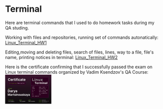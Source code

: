 # Terminal
Here are terminal commands that I used to do homework tasks during my QA studing.

Working with files and repositories, running set of commands autonatically: <a href="https://github.com/DariaMartinovskaya/Terminal/blob/main/Linux_Terminal_HW1.md" target="_blank">Linux_Terminal_HW1</a>

Editing,moving and deleting files, search of files, lines, way to a file, file's name, printing notices in terminal: <a href="https://github.com/DariaMartinovskaya/Terminal/blob/main/Linux_Terminal_HW2.md" target="_blank">Linux_Terminal_HW2</a>

Here is the certificate confirming that I successfully passed the exam on Linux terminal commands organized by Vadim Ksendzov's QA Course: 
<a href="https://github.com/DariaMartinovskaya/Certificates_and_References/blob/main/Certificate_Darya%20Martsinouskaya_Terminal.png" target="_blank" rel="noreferrer"><img src="https://github.com/DariaMartinovskaya/Certificates_and_References/blob/main/Certificate_Darya%20Martsinouskaya_Terminal.png" alt="Terminal" width="150"></a>
